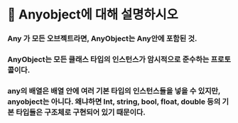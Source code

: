 # 🐥 Anyobject에 대해 설명하시오





### Any 가 모든 오브젝트라면, AnyObject는 Any안에 포함된 것.

### AnyObject는 모든 클래스 타입의 인스턴스가 암시적으로 준수하는 프로토콜이다.

### any의 배열은 배열 안에 여러 기본 타입의 인스턴스들을 넣을 수 있지만, anyobject는 아니다. 왜냐하면 Int, string, bool, float, double 등의 기본 타입들은 구조체로 구현되어 있기 때문이다.

